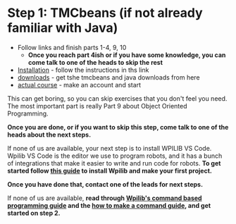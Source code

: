 # Step 1: TMCbeans (if not already familiar with Java)

* Follow links and finish parts 1-4, 9, 10  
    -  **Once you reach part 4ish or if you have some knowledge, you can come talk to one of the heads to skip the rest**  
* [Installation](https://www.mooc.fi/en/installation/netbeans/) \- follow the instructions in ths link  
* [downloads](https://drive.google.com/drive/folders/1t-E3pMgO3RraraP4Stzuldlk5Y7dOQaQ) \- get tshe tmcbeans and java downloads from here  
* [actual course](https://java-programming.mooc.fi/) \- make an account and start 

This can get boring, so you can skip exercises that you don't feel you need. The most important part is really Part 9 about Object Oriented Programming.

**Once you are done, or if you want to skip this step, come talk to one of the heads about the next steps.**

If none of us are available, your next step is to install WPILIB VS Code. Wpilib VS Code is the editor we use to program robots, and it has a bunch of integrations that make it easier to write and run code for robots. **To get started follow [this guide](Supplementals/Intro-to-Wpilib.md) to install Wpilib and make your first project.** 

**Once you have done that, contact one of the leads for next steps.**

If none of us are available, **read through [Wpilib's command based programming guide](https://docs.wpilib.org/en/stable/docs/software/commandbased/index.html) and the [how to make a command guide](Supplementals/How-to-Make-a-Command.md), and get started on step 2.** 


